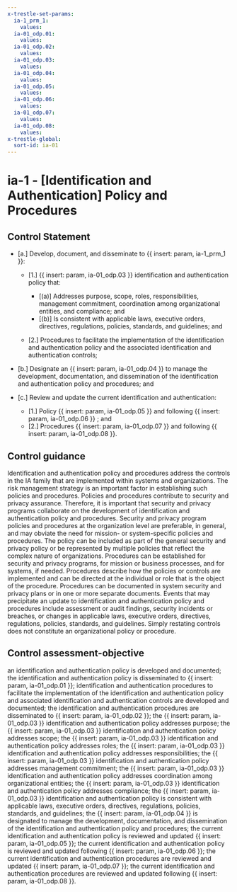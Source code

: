 ```yaml
---
x-trestle-set-params:
  ia-1_prm_1:
    values:
  ia-01_odp.01:
    values:
  ia-01_odp.02:
    values:
  ia-01_odp.03:
    values:
  ia-01_odp.04:
    values:
  ia-01_odp.05:
    values:
  ia-01_odp.06:
    values:
  ia-01_odp.07:
    values:
  ia-01_odp.08:
    values:
x-trestle-global:
  sort-id: ia-01
---
```


# ia-1 - \[Identification and Authentication\] Policy and Procedures

## Control Statement

- \[a.\] Develop, document, and disseminate to {{ insert: param, ia-1_prm_1 }}:

  - \[1.\] {{ insert: param, ia-01_odp.03 }} identification and authentication policy that:

    - \[(a)\] Addresses purpose, scope, roles, responsibilities, management commitment, coordination among organizational entities, and compliance; and
    - \[(b)\] Is consistent with applicable laws, executive orders, directives, regulations, policies, standards, and guidelines; and

  - \[2.\] Procedures to facilitate the implementation of the identification and authentication policy and the associated identification and authentication controls;

- \[b.\] Designate an {{ insert: param, ia-01_odp.04 }} to manage the development, documentation, and dissemination of the identification and authentication policy and procedures; and

- \[c.\] Review and update the current identification and authentication:

  - \[1.\] Policy {{ insert: param, ia-01_odp.05 }} and following {{ insert: param, ia-01_odp.06 }} ; and
  - \[2.\] Procedures {{ insert: param, ia-01_odp.07 }} and following {{ insert: param, ia-01_odp.08 }}.

## Control guidance

Identification and authentication policy and procedures address the controls in the IA family that are implemented within systems and organizations. The risk management strategy is an important factor in establishing such policies and procedures. Policies and procedures contribute to security and privacy assurance. Therefore, it is important that security and privacy programs collaborate on the development of identification and authentication policy and procedures. Security and privacy program policies and procedures at the organization level are preferable, in general, and may obviate the need for mission- or system-specific policies and procedures. The policy can be included as part of the general security and privacy policy or be represented by multiple policies that reflect the complex nature of organizations. Procedures can be established for security and privacy programs, for mission or business processes, and for systems, if needed. Procedures describe how the policies or controls are implemented and can be directed at the individual or role that is the object of the procedure. Procedures can be documented in system security and privacy plans or in one or more separate documents. Events that may precipitate an update to identification and authentication policy and procedures include assessment or audit findings, security incidents or breaches, or changes in applicable laws, executive orders, directives, regulations, policies, standards, and guidelines. Simply restating controls does not constitute an organizational policy or procedure.

## Control assessment-objective

an identification and authentication policy is developed and documented;
the identification and authentication policy is disseminated to {{ insert: param, ia-01_odp.01 }};
identification and authentication procedures to facilitate the implementation of the identification and authentication policy and associated identification and authentication controls are developed and documented;
the identification and authentication procedures are disseminated to {{ insert: param, ia-01_odp.02 }};
the {{ insert: param, ia-01_odp.03 }} identification and authentication policy addresses purpose;
the {{ insert: param, ia-01_odp.03 }} identification and authentication policy addresses scope;
the {{ insert: param, ia-01_odp.03 }} identification and authentication policy addresses roles;
the {{ insert: param, ia-01_odp.03 }} identification and authentication policy addresses responsibilities;
the {{ insert: param, ia-01_odp.03 }} identification and authentication policy addresses management commitment;
the {{ insert: param, ia-01_odp.03 }} identification and authentication policy addresses coordination among organizational entities;
the {{ insert: param, ia-01_odp.03 }} identification and authentication policy addresses compliance;
the {{ insert: param, ia-01_odp.03 }} identification and authentication policy is consistent with applicable laws, executive orders, directives, regulations, policies, standards, and guidelines;
the {{ insert: param, ia-01_odp.04 }} is designated to manage the development, documentation, and dissemination of the identification and authentication policy and procedures;
the current identification and authentication policy is reviewed and updated {{ insert: param, ia-01_odp.05 }};
the current identification and authentication policy is reviewed and updated following {{ insert: param, ia-01_odp.06 }};
the current identification and authentication procedures are reviewed and updated {{ insert: param, ia-01_odp.07 }};
the current identification and authentication procedures are reviewed and updated following {{ insert: param, ia-01_odp.08 }}.
